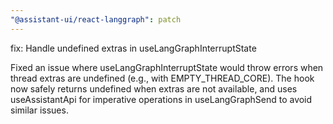 ```yaml
---
"@assistant-ui/react-langgraph": patch
---
```


fix: Handle undefined extras in useLangGraphInterruptState

Fixed an issue where useLangGraphInterruptState would throw errors when thread extras are undefined (e.g., with EMPTY_THREAD_CORE). The hook now safely returns undefined when extras are not available, and uses useAssistantApi for imperative operations in useLangGraphSend to avoid similar issues.